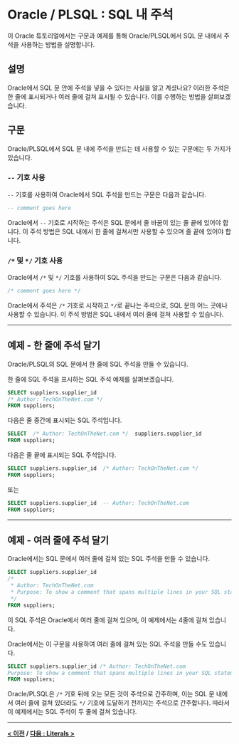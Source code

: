 # Oracle / PLSQL : SQL 내 주석
이 Oracle 튜토리얼에서는 구문과 예제를 통해 Oracle/PLSQL에서 SQL 문 내에서 주석을 사용하는 방법을 설명합니다.

## 설명
Oracle에서 SQL 문 안에 주석을 넣을 수 있다는 사실을 알고 계셨나요? 이러한 주석은 한 줄에 표시되거나 여러 줄에 걸쳐 표시될 수 있습니다. 이를 수행하는 방법을 살펴보겠습니다.

## 구문
Oracle/PLSQL에서 SQL 문 내에 주석을 만드는 데 사용할 수 있는 구문에는 두 가지가 있습니다.

### `--` 기호 사용
`--` 기호를 사용하여 Oracle에서 SQL 주석을 만드는 구문은 다음과 같습니다.
```sql
-- comment goes here
```
Oracle에서 `--` 기호로 시작하는 주석은 SQL 문에서 줄 바꿈이 있는 줄 끝에 있어야 합니다. 이 주석 방법은 SQL 내에서 한 줄에 걸쳐서만 사용할 수 있으며 줄 끝에 있어야 합니다.

### `/*` 및 `*/` 기호 사용
Oracle에서 `/*` 및 `*/` 기호를 사용하여 SQL 주석을 만드는 구문은 다음과 같습니다.
```sql
/* comment goes here */
```
Oracle에서 주석은 `/*` 기호로 시작하고 `*/`로 끝나는 주석으로, SQL 문의 어느 곳에나 사용할 수 있습니다. 이 주석 방법은 SQL 내에서 여러 줄에 걸쳐 사용할 수 있습니다.

---
## 예제 - 한 줄에 주석 달기
Oracle/PLSQL의 SQL 문에서 한 줄에 SQL 주석을 만들 수 있습니다.

한 줄에 SQL 주석을 표시하는 SQL 주석 예제를 살펴보겠습니다.

```sql
SELECT suppliers.supplier_id
/* Author: TechOnTheNet.com */
FROM suppliers;
```

다음은 줄 중간에 표시되는 SQL 주석입니다.

```sql
SELECT  /* Author: TechOnTheNet.com */  suppliers.supplier_id
FROM suppliers;
```

다음은 줄 끝에 표시되는 SQL 주석입니다.

```sql
SELECT suppliers.supplier_id  /* Author: TechOnTheNet.com */
FROM suppliers;
```

또는

```sql
SELECT suppliers.supplier_id  -- Author: TechOnTheNet.com
FROM suppliers;
```

---
## 예제 - 여러 줄에 주석 달기
Oracle에서는 SQL 문에서 여러 줄에 걸쳐 있는 SQL 주석을 만들 수 있습니다.
```sql
SELECT suppliers.supplier_id
/*
 * Author: TechOnTheNet.com
 * Purpose: To show a comment that spans multiple lines in your SQL statement.
 */
FROM suppliers;
```
이 SQL 주석은 Oracle에서 여러 줄에 걸쳐 있으며, 이 예제에서는 4줄에 걸쳐 있습니다.

Oracle에서는 이 구문을 사용하여 여러 줄에 걸쳐 있는 SQL 주석을 만들 수도 있습니다.
```sql
SELECT suppliers.supplier_id /* Author: TechOnTheNet.com
Purpose: To show a comment that spans multiple lines in your SQL statement. */
FROM suppliers;
```
Oracle/PLSQL은 `/*` 기호 뒤에 오는 모든 것이 주석으로 간주하며, 이는 SQL 문 내에서 여러 줄에 걸쳐 있더라도 `*/` 기호에 도달하기 전까지는 주석으로 간주합니다. 따라서 이 예제에서는 SQL 주석이 두 줄에 걸쳐 있습니다.

---
**[< 이전](Find_Users_Logged_In.md) / [다음 : Literals >](Literals.md)**